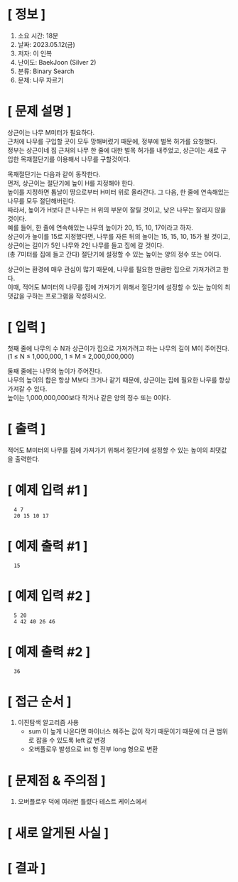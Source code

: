 # **[ 정보 ]**
1. 소요 시간: 18분
2. 날짜: 2023.05.12(금)
3. 저자: 이 인복
4. 난이도: BaekJoon (Silver 2)
5. 분류: Binary Search
6. 문제: 나무 자르기

# **[ 문제 설명 ]**
상근이는 나무 M미터가 필요하다.   
근처에 나무를 구입할 곳이 모두 망해버렸기 때문에, 정부에 벌목 허가를 요청했다.   
정부는 상근이네 집 근처의 나무 한 줄에 대한 벌목 허가를 내주었고, 상근이는 새로 구입한 목재절단기를 이용해서 나무를 구할것이다.

목재절단기는 다음과 같이 동작한다.   
먼저, 상근이는 절단기에 높이 H를 지정해야 한다.   
높이를 지정하면 톱날이 땅으로부터 H미터 위로 올라간다. 그 다음, 한 줄에 연속해있는 나무를 모두 절단해버린다.   
따라서, 높이가 H보다 큰 나무는 H 위의 부분이 잘릴 것이고, 낮은 나무는 잘리지 않을 것이다.   
예를 들어, 한 줄에 연속해있는 나무의 높이가 20, 15, 10, 17이라고 하자.  
상근이가 높이를 15로 지정했다면, 나무를 자른 뒤의 높이는 15, 15, 10, 15가 될 것이고, 상근이는 길이가 5인 나무와 2인 나무를 들고 집에 갈 것이다.   
(총 7미터를 집에 들고 간다) 절단기에 설정할 수 있는 높이는 양의 정수 또는 0이다.

상근이는 환경에 매우 관심이 많기 때문에, 나무를 필요한 만큼만 집으로 가져가려고 한다.  
이때, 적어도 M미터의 나무를 집에 가져가기 위해서 절단기에 설정할 수 있는 높이의 최댓값을 구하는 프로그램을 작성하시오.

# **[ 입력 ]**
첫째 줄에 나무의 수 N과 상근이가 집으로 가져가려고 하는 나무의 길이 M이 주어진다.  
(1 ≤ N ≤ 1,000,000, 1 ≤ M ≤ 2,000,000,000)

둘째 줄에는 나무의 높이가 주어진다.   
나무의 높이의 합은 항상 M보다 크거나 같기 때문에, 상근이는 집에 필요한 나무를 항상 가져갈 수 있다.   
높이는 1,000,000,000보다 작거나 같은 양의 정수 또는 0이다.

# **[ 출력 ]**
적어도 M미터의 나무를 집에 가져가기 위해서 절단기에 설정할 수 있는 높이의 최댓값을 출력한다.

# **[ 예제 입력 #1 ]**
      4 7
      20 15 10 17

# **[ 예제 출력 #1 ]**
      15

# **[ 예제 입력 #2 ]**
      5 20
      4 42 40 26 46

# **[ 예제 출력 #2 ]**
      36 

# **[ 접근 순서 ]**
1. 이진탐색 알고리즘 사용
   - sum 이 높게 나온다면 마이너스 해주는 값이 작기 때문이기 때문에 더 큰 범위로 잡을 수 있도록 left 값 변경
   - 오버플로우 발생으로 int 형 전부 long 형으로 변환

# **[ 문제점 & 주의점 ]**
1. 오버플로우 덕에 여러번 틀렸다 테스트 케이스에서

# **[ 새로 알게된 사실 ]**

# **[ 결과 ]**
